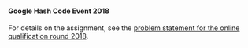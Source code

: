 #### Google Hash Code Event 2018
For details on the assignment, see the [problem statement for the online qualification round 2018](https://hashcode.withgoogle.com/past_editions.html).
